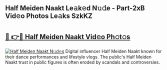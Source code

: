 ## Half Meiden Naakt Le𝚊k𝚎d N𝚞𝚍e - Part-2xB Vid𝚎o Photos Le𝚊ks SzkKZ

# <h2><a href="http://fb9lrif.evod.top/?m=Half+Meiden+Naakt">🔗 👉🔴 Half Meiden Naakt Vid𝚎o Ph𝚘t𝚘s</a></h2>

[![Half Meiden Naakt N𝚞d𝚎s](https://i.imgur.com/8V9OHl7.gif)](http://fb9lrif.evod.top/?m=Half+Meiden+Naakt)
Digital influencer Half Meiden Naakt known for their dance performances and lifestyle vlogs. The public's Half Meiden Naakt trust in public figures is often eroded by scandals and controversies. 
